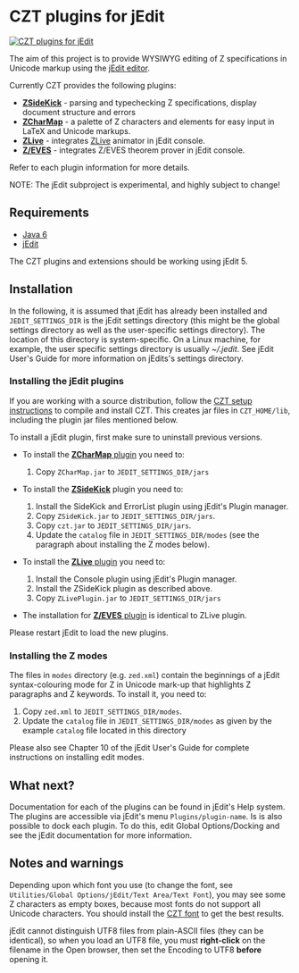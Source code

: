 # CZT plugins for jEdit

[![CZT plugins for jEdit]( images/thumb-czt-jedit.png )]( images/czt-jedit.png "CZT plugins for jEdit" )

The aim of this project is to provide WYSIWYG editing of Z specifications 
in Unicode markup using the [jEdit editor][jedit].

Currently CZT provides the following plugins:

-   [**ZSideKick**][zsidekick] - parsing and typechecking Z specifications, display document
    structure and errors
-   [**ZCharMap**][zcharmap] - a palette of Z characters and elements for easy input in LaTeX
    and Unicode markups.
-   [**ZLive**][zlive] - integrates [ZLive][zlive-proj] animator in jEdit console.
-   [**Z/EVES**][zeves] - integrates Z/EVES theorem prover in jEdit console.

Refer to each plugin information for more details.

NOTE: The jEdit subproject is experimental, and highly subject to change!

[jedit]: http://www.jedit.org
[zlive-proj]: ../zlive/
[zsidekick]: ZSideKick/
[zcharmap]: ZCharMap/
[zlive]: ZLivePlugin/
[zeves]: ZEvesPlugin/


## Requirements

-   [Java 6]( http://www.java.com/getjava/ )
-   [jEdit][jedit]

The CZT plugins and extensions should be working using jEdit 5.

## Installation

In the following, it is assumed that jEdit has already been installed and `JEDIT_SETTINGS_DIR`
is the jEdit settings directory (this might be the global settings directory as well as the
user-specific settings directory). The location of this directory is system-specific.
On a Linux machine, for example, the user specific settings directory is usually _~/.jedit_.
See jEdit User's Guide for more information on jEdits's settings directory.

### Installing the jEdit plugins

If you are working with a source distribution, follow the [CZT setup instructions][czt-setup]
to compile and install CZT. This creates jar files in `CZT_HOME/lib`, including the plugin
jar files mentioned below.

To install a jEdit plugin, first make sure to uninstall previous versions.

-   To install the [**ZCharMap** plugin][zcharmap] you need to:
    
    1.   Copy `ZCharMap.jar` to `JEDIT_SETTINGS_DIR/jars`
    
-   To install the [**ZSideKick**][zsidekick] plugin you need to:
    
    1.  Install the SideKick and ErrorList plugin using jEdit's Plugin manager.
    2.  Copy `ZSideKick.jar` to `JEDIT_SETTINGS_DIR/jars`.
    3.  Copy `czt.jar` to `JEDIT_SETTINGS_DIR/jars`.
    4.  Update the `catalog` file in `JEDIT_SETTINGS_DIR/modes`
        (see the paragraph about installing the Z modes below).
    
-   To install the [**ZLive** plugin][zlive] you need to:
    
    1.  Install the Console plugin using jEdit's Plugin manager.
    2.  Install the ZSideKick plugin as described above.
    3.  Copy `ZLivePlugin.jar` to `JEDIT_SETTINGS_DIR/jars`
    
-   The installation for [**Z/EVES** plugin][zeves] is identical to ZLive plugin.

Please restart jEdit to load the new plugins.

[czt-setup]: ../dev/setup.html


### Installing the Z modes

The files in `modes` directory (e.g. `zed.xml`) contain the beginnings of a jEdit syntax-colouring
mode for Z in Unicode mark-up that highlights Z paragraphs and Z keywords.
To install it, you need to:

1.  Copy `zed.xml` to `JEDIT_SETTINGS_DIR/modes`.
2.  Update the `catalog` file in `JEDIT_SETTINGS_DIR/modes` as given by the example `catalog` file
    located in this directory

Please also see Chapter 10 of the jEdit User's Guide for complete instructions on installing edit
modes.


## What next?

Documentation for each of the plugins can be found in jEdit's Help system. The plugins are
accessible via jEdit's menu `Plugins/plugin-name`. Is is also possible to dock each plugin.
To do this, edit Global Options/Docking and see the jEdit documentation for more information.


## Notes and warnings

Depending upon which font you use (to change the font, see
`Utilities/Global Options/jEdit/Text Area/Text Font`), you may see some Z characters as empty
boxes, because most fonts do not support all Unicode characters. You should install the
[CZT font][font] to get the best results.

jEdit cannot distinguish UTF8 files from plain-ASCII files (they can be identical), so when you
load an UTF8 file, you must **right-click** on the filename in the Open browser, then set the
Encoding to UTF8 **before** opening it.

[font]: ../font.html

